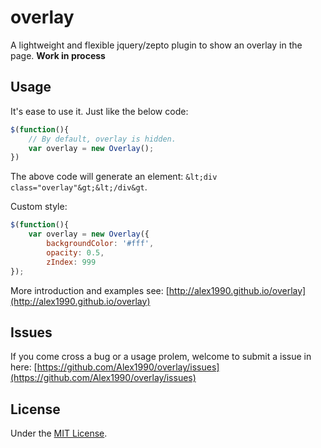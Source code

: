 overlay
=======

A lightweight and flexible jquery/zepto plugin to show an overlay in the page. **Work in process**

Usage
-----

It's ease to use it. Just like the below code: 

```js
$(function(){
    // By default, overlay is hidden.
    var overlay = new Overlay();
})
```

The above code will generate an element: `&lt;div class="overlay"&gt;&lt;/div&gt`.

Custom style:

```js
$(function(){
    var overlay = new Overlay({
        backgroundColor: '#fff',
        opacity: 0.5,
        zIndex: 999
});
```

More introduction and examples see: [http://alex1990.github.io/overlay](http://alex1990.github.io/overlay)

Issues
------

If you come cross a bug or a usage prolem, welcome to submit a issue in here:
[https://github.com/Alex1990/overlay/issues](https://github.com/Alex1990/overlay/issues)

License
-------

Under the [MIT License](https://github.com/Alex1990/overlay/blob/master/LICENSE).